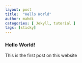 ```yaml
---
layout: post
title:  "Hello World"
author: mahdi
categories: [ Jekyll, tutorial ]
tags: [sticky]
---
```



### Hello World!
This is the first post on this website
